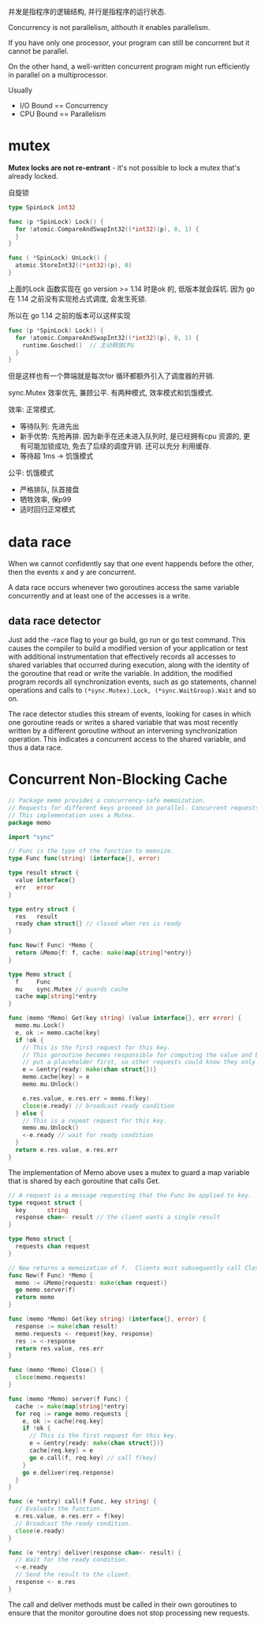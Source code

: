 并发是指程序的逻辑结构, 并行是指程序的运行状态.

Concurrency is not parallelism, althouth it enables parallelism.

If you have only one processor, your program can still be concurrent but it cannot be parallel.

On the other hand, a well-written concurrent program might run efficiently in parallel on a multiprocessor.

Usually

- I/O Bound == Concurrency
- CPU Bound == Parallelism

# mutex
**Mutex locks are not re-entrant** - it's not possible to lock a mutex that's already locked.

自旋锁
```go
type SpinLock int32

func (p *SpinLock) Lock() {
  for !atomic.CompareAndSwapInt32((*int32)(p), 0, 1) {
  }
}

func ( *SpinLock) UnLock() {
  atomic.StoreInt32((*int32)(p), 0)
}
```
上面的Lock 函数实现在 go version >= 1.14 时是ok 的, 低版本就会踩坑.
因为 go 在 1.14 之前没有实现抢占式调度, 会发生死锁.

所以在 go 1.14 之前的版本可以这样实现
```go
func (p *SpinLock) Lock() {
  for !atomic.CompareAndSwapInt32((*int32)(p), 0, 1) {
    runtime.Gosched()  // 主动释放CPU
  }
}
```
但是这样也有一个弊端就是每次for 循环都额外引入了调度器的开销.

sync.Mutex 效率优先, 兼顾公平.
有两种模式, 效率模式和饥饿模式.

效率: 正常模式.

- 等待队列: 先进先出
- 新手优势: 先抢再排. 因为新手在还未进入队列时, 是已经拥有cpu 资源的, 更有可能加锁成功, 免去了后续的调度开销. 还可以充分
  利用缓存.
- 等待超 1ms -> 饥饿模式

公平: 饥饿模式

- 严格排队, 队首接盘
- 牺牲效率, 保p99
- 适时回归正常模式

# data race
When we cannot confidently say that one event happends before the other, then the events x and y are concurrent.

A data race occurs whenever two goroutines access the same variable concurrently and at least one of the accesses is a
write.

## data race detector
Just add the -race flag to your go build, go run or go test command.
This causes the compiler to build a modified version of your application or test with additional instrumentation that
effectively records all accesses to shared variables that occurred during execution, along with the identity of the
goroutine that read or write the variable.
In addition, the modified program records all synchronization events, such as go statements, channel operations and
calls to `(*sync.Mutex).Lock, (*sync.WaitGroup).Wait` and so on.

The race detector studies this stream of events, looking for cases in which one goroutine reads or writes a shared
variable that was most recently written by a different goroutine without an intervening synchronization operation.
This indicates a concurrent access to the shared variable, and thus a data race.

# Concurrent Non-Blocking Cache
```go
// Package memo provides a concurrency-safe memoization.
// Requests for different keys proceed in parallel. Concurrent requests for the same key block until the first completes.
// This implementation uses a Mutex.
package memo

import "sync"

// Func is the type of the function to memoize.
type Func func(string) (interface{}, error)

type result struct {
  value interface{}
  err   error
}

type entry struct {
  res   result
  ready chan struct{} // closed when res is ready
}

func New(f Func) *Memo {
  return &Memo{f: f, cache: make(map[string]*entry)}
}

type Memo struct {
  f     Func
  mu    sync.Mutex // guards cache
  cache map[string]*entry
}

func (memo *Memo) Get(key string) (value interface{}, err error) {
  memo.mu.Lock()
  e, ok := memo.cache[key]
  if !ok {
    // This is the first request for this key.
    // This goroutine becomes responsible for computing the value and broadcasting the ready condition.
    // put a placeholder first, so other requests could know they only need to wait the first request to complete
    e = &entry{ready: make(chan struct{})}
    memo.cache[key] = e
    memo.mu.Unlock()

    e.res.value, e.res.err = memo.f(key)
    close(e.ready) // broadcast ready condition
  } else {
    // This is a repeat request for this key.
    memo.mu.Unlock()
    <-e.ready // wait for ready condition
  }
  return e.res.value, e.res.err
}
```
The implementation of Memo above uses a mutex to guard a map variable that is shared by each goroutine that calls Get.

```go
// A request is a message requesting that the Func be applied to key.
type request struct {
  key      string
  response chan<- result // the client wants a single result
}

type Memo struct {
  requests chan request
}

// New returns a memoization of f.  Clients must subsequently call Close.
func New(f Func) *Memo {
  memo := &Memo{requests: make(chan request)}
  go memo.server(f)
  return memo
}

func (memo *Memo) Get(key string) (interface{}, error) {
  response := make(chan result)
  memo.requests <- request{key, response}
  res := <-response
  return res.value, res.err
}

func (memo *Memo) Close() {
  close(memo.requests)
}

func (memo *Memo) server(f Func) {
  cache := make(map[string]*entry)
  for req := range memo.requests {
    e, ok := cache[req.key]
    if !ok {
      // This is the first request for this key.
      e = &entry{ready: make(chan struct{})}
      cache[req.key] = e
      go e.call(f, req.key) // call f(key)
    }
    go e.deliver(req.response)
  }
}

func (e *entry) call(f Func, key string) {
  // Evaluate the function.
  e.res.value, e.res.err = f(key)
  // Broadcast the ready condition.
  close(e.ready)
}

func (e *entry) deliver(response chan<- result) {
  // Wait for the ready condition.
  <-e.ready
  // Send the result to the client.
  response <- e.res
}
```
The call and deliver methods must be called in their own goroutines to ensure that the monitor goroutine does not stop
processing new requests.

